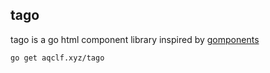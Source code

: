 ## tago

tago is a go html component library inspired by [gomponents](https://maragu.dev/gomponents)


```bash
go get aqclf.xyz/tago
```